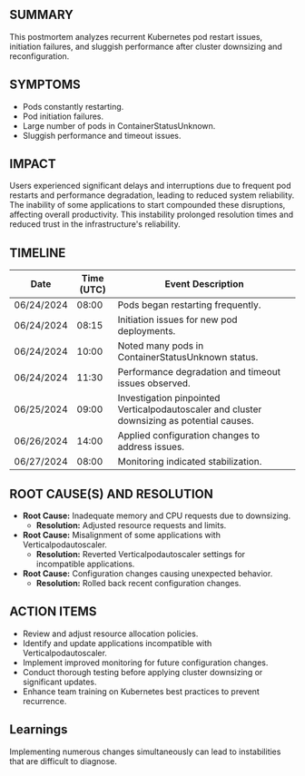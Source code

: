 ## SUMMARY
This postmortem analyzes recurrent Kubernetes pod restart issues, initiation failures, and sluggish performance after cluster downsizing and reconfiguration.

## SYMPTOMS
- Pods constantly restarting.
- Pod initiation failures.
- Large number of pods in ContainerStatusUnknown.
- Sluggish performance and timeout issues.

## IMPACT
Users experienced significant delays and interruptions due to frequent pod restarts and performance degradation, leading to reduced system reliability. The inability of some applications to start compounded these disruptions, affecting overall productivity. This instability prolonged resolution times and reduced trust in the infrastructure's reliability.

## TIMELINE

| **Date**       | **Time** (UTC) | **Event Description**                            |
|----------------|----------------|--------------------------------------------------|
| 06/24/2024     | 08:00          | Pods began restarting frequently.                |
| 06/24/2024     | 08:15          | Initiation issues for new pod deployments.       |
| 06/24/2024     | 10:00          | Noted many pods in ContainerStatusUnknown status.|
| 06/24/2024     | 11:30          | Performance degradation and timeout issues observed.|
| 06/25/2024     | 09:00          | Investigation pinpointed Verticalpodautoscaler and cluster downsizing as potential causes.|
| 06/26/2024     | 14:00          | Applied configuration changes to address issues. |
| 06/27/2024     | 08:00          | Monitoring indicated stabilization.              |

## ROOT CAUSE(S) AND RESOLUTION
- **Root Cause:** Inadequate memory and CPU requests due to downsizing.
  - **Resolution:** Adjusted resource requests and limits.
- **Root Cause:** Misalignment of some applications with Verticalpodautoscaler.
  - **Resolution:** Reverted Verticalpodautoscaler settings for incompatible applications.
- **Root Cause:** Configuration changes causing unexpected behavior.
  - **Resolution:** Rolled back recent configuration changes.

## ACTION ITEMS
- Review and adjust resource allocation policies.
- Identify and update applications incompatible with Verticalpodautoscaler.
- Implement improved monitoring for future configuration changes.
- Conduct thorough testing before applying cluster downsizing or significant updates.
- Enhance team training on Kubernetes best practices to prevent recurrence.


## Learnings

Implementing numerous changes simultaneously can lead to instabilities that are difficult to diagnose.
